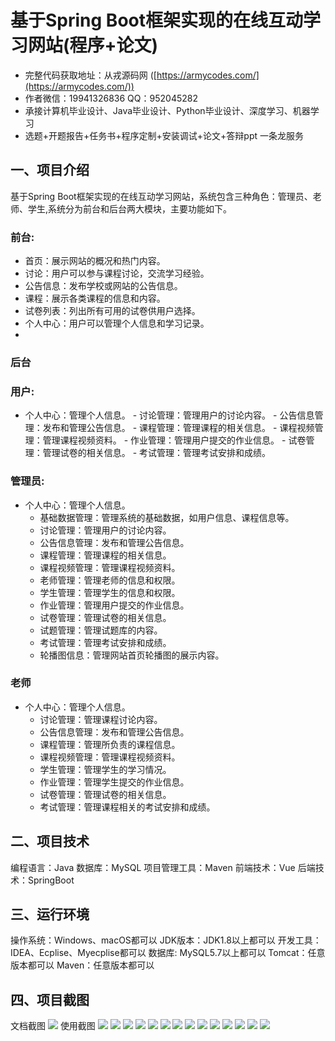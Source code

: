 基于Spring Boot框架实现的在线互动学习网站(程序+论文)
=
- 完整代码获取地址：从戎源码网 ([https://armycodes.com/](https://armycodes.com/))
- 作者微信：19941326836  QQ：952045282 
- 承接计算机毕业设计、Java毕业设计、Python毕业设计、深度学习、机器学习
- 选题+开题报告+任务书+程序定制+安装调试+论文+答辩ppt 一条龙服务

一、项目介绍
---
基于Spring Boot框架实现的在线互动学习网站，系统包含三种角色：管理员、老师、学生,系统分为前台和后台两大模块，主要功能如下。
### 前台:
  - 首页：展示网站的概况和热门内容。
  - 讨论：用户可以参与课程讨论，交流学习经验。
  - 公告信息：发布学校或网站的公告信息。
  - 课程：展示各类课程的信息和内容。
  - 试卷列表：列出所有可用的试卷供用户选择。
  - 个人中心：用户可以管理个人信息和学习记录。
- 
### 后台
### 用户:
   - 个人中心：管理个人信息。
    - 讨论管理：管理用户的讨论内容。
    - 公告信息管理：发布和管理公告信息。
    - 课程管理：管理课程的相关信息。
    - 课程视频管理：管理课程视频资料。
    - 作业管理：管理用户提交的作业信息。
    - 试卷管理：管理试卷的相关信息。
    - 考试管理：管理考试安排和成绩。
  
### 管理员:
  - 个人中心：管理个人信息。
    - 基础数据管理：管理系统的基础数据，如用户信息、课程信息等。
    - 讨论管理：管理用户的讨论内容。
    - 公告信息管理：发布和管理公告信息。
    - 课程管理：管理课程的相关信息。
    - 课程视频管理：管理课程视频资料。
    - 老师管理：管理老师的信息和权限。
    - 学生管理：管理学生的信息和权限。
    - 作业管理：管理用户提交的作业信息。
    - 试卷管理：管理试卷的相关信息。
    - 试题管理：管理试题库的内容。
    - 考试管理：管理考试安排和成绩。
    - 轮播图信息：管理网站首页轮播图的展示内容。

### 老师
  - 个人中心：管理个人信息。
    - 讨论管理：管理课程讨论内容。
    - 公告信息管理：发布和管理公告信息。
    - 课程管理：管理所负责的课程信息。
    - 课程视频管理：管理课程视频资料。
    - 学生管理：管理学生的学习情况。
    - 作业管理：管理学生提交的作业信息。
    - 试卷管理：管理试卷的相关信息。
    - 考试管理：管理课程相关的考试安排和成绩。

  
二、项目技术
---
编程语言：Java
数据库：MySQL
项目管理工具：Maven
前端技术：Vue
后端技术：SpringBoot

三、运行环境
---
操作系统：Windows、macOS都可以
JDK版本：JDK1.8以上都可以
开发工具：IDEA、Ecplise、Myecplise都可以
数据库: MySQL5.7以上都可以
Tomcat：任意版本都可以
Maven：任意版本都可以

四、项目截图
---
文档截图
![](limage/2.png)
使用截图
![](image/1.png)
![](image/2.png)
![](image/3.png)
![](image/4.png)
![](image/5.png)
![](image/6.png)
![](image/7.png)
![](image/8.png)
![](image/9.png)
![](image/10.png)
![](image/11.png)
![](image/12.png)
![](image/13.png)
![](image/14.png)
